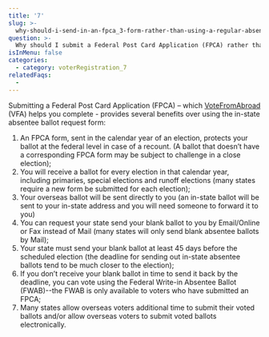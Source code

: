 ```yaml
---
title: '7'
slug: >-
  why-should-i-send-in-an-fpca_3-form-rather-than-using-a-regular-absentee-ballot-request
question: >-
  Why should I submit a Federal Post Card Application (FPCA) rather than my state's in-state absentee ballot request form?
isInMenu: false
categories:
  - category: voterRegistration_7
relatedFaqs:
  -
---
```

Submitting a Federal Post Card Application (FPCA) – which [VoteFromAbroad](/) (VFA) helps you complete - provides several benefits over using the in-state absentee ballot request form:

1. An FPCA form, sent in the calendar year of an election, protects your ballot at the federal level in case of a recount. (A ballot that doesn’t have a corresponding FPCA form may be subject to challenge in a close election);
1. You will receive a ballot for every election in that calendar year, including primaries, special elections and runoff elections (many states require a new form be submitted for each election);
1. Your overseas ballot will be sent directly to you (an in-state ballot will be sent to your in-state address and you will need someone to forward it to you)
1. You can request your state send your blank ballot to you by Email/Online or Fax instead of Mail (many states will only send blank absentee ballots by Mail);
1. Your state must send your blank ballot at least 45 days before the scheduled election (the deadline for sending out in-state absentee ballots tend to be much closer to the election);
1. If you don’t receive your blank ballot in time to send it back by the deadline, you can vote using the Federal Write-in Absentee Ballot (FWAB)--the FWAB is only available to voters who have submitted an FPCA;
1. Many states allow overseas voters additional time to submit their voted ballots and/or allow overseas voters to submit voted ballots electronically.
